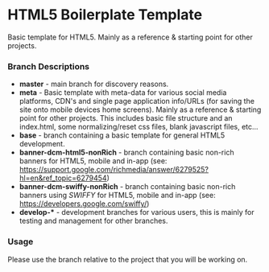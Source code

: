 # HTML5 Boilerplate Template

Basic template for HTML5. Mainly as a reference &amp; starting point for other projects.

### Branch Descriptions

- __master__ - main branch for discovery reasons.
- __meta__ - Basic template with meta-data for various social media platforms, CDN's and single page application info/URLs (for saving the site onto mobile devices home screens). Mainly as a reference & starting point for other projects. This includes basic file structure and an index.html, some normalizing/reset css files, blank javascript files, etc...
- __base__ - branch containing a basic template for general HTML5 development.
- __banner-dcm-html5-nonRich__ - branch containing basic non-rich banners for HTML5, mobile and in-app (see: https://support.google.com/richmedia/answer/6279525?hl=en&ref_topic=6279454)
- __banner-dcm-swiffy-nonRich__ - branch containing basic non-rich banners using *SWIFFY* for HTML5, mobile and in-app (see: https://developers.google.com/swiffy/)
- __develop-*__ - development branches for various users, this is mainly for testing and management for other branches.

### Usage
Please use the branch relative to the project that you will be working on.
